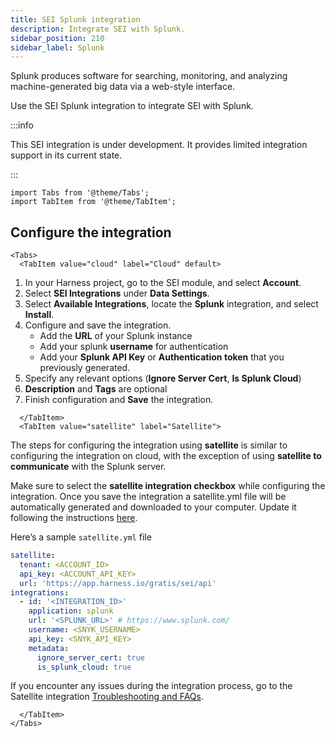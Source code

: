 ```yaml
---
title: SEI Splunk integration
description: Integrate SEI with Splunk.
sidebar_position: 210
sidebar_label: Splunk
---
```


Splunk produces software for searching, monitoring, and analyzing machine-generated big data via a web-style interface.

Use the SEI Splunk integration to integrate SEI with Splunk.

:::info

This SEI integration is under development. It provides limited integration support in its current state.

:::

```mdx-code-block
import Tabs from '@theme/Tabs';
import TabItem from '@theme/TabItem';
```

## Configure the integration

```mdx-code-block
<Tabs>
  <TabItem value="cloud" label="Cloud" default>
```

1. In your Harness project, go to the SEI module, and select **Account**.
2. Select **SEI Integrations** under **Data Settings**.
3. Select **Available Integrations**, locate the **Splunk** integration, and select **Install**.
4. Configure and save the integration.
    * Add the **URL** of your Splunk instance
    * Add your splunk **username** for authentication
    * Add your **Splunk API Key** or **Authentication token** that you previously generated.
5. Specify any relevant options (**Ignore Server Cert**, **Is Splunk Cloud**)
6. **Description** and **Tags** are optional
7. Finish configuration and **Save** the integration.

```mdx-code-block
  </TabItem>
  <TabItem value="satellite" label="Satellite">
```

The steps for configuring the integration using **satellite** is similar to configuring the integration on cloud, with the exception of using **satellite to communicate** with the Splunk server.

Make sure to select the **satellite integration checkbox** while configuring the integration. Once you save the integration a satellite.yml file will be automatically generated and downloaded to your computer. Update it following the instructions [here](/docs/software-engineering-insights/sei-ingestion-satellite/satellite-overview).

Here’s a sample `satellite.yml` file

```yaml
satellite:
  tenant: <ACCOUNT_ID>
  api_key: <ACCOUNT_API_KEY>
  url: 'https://app.harness.io/gratis/sei/api'
integrations:
  - id: '<INTEGRATION_ID>'
    application: splunk
    url: '<SPLUNK_URL>' # https://www.splunk.com/
    username: <SNYK_USERNAME>
    api_key: <SNYK_API_KEY>
    metadata:
      ignore_server_cert: true
      is_splunk_cloud: true
```

If you encounter any issues during the integration process, go to the Satellite integration [Troubleshooting and FAQs](/docs/software-engineering-insights/sei-ingestion-satellite/satellite-troubleshooting-and-faqs).

```mdx-code-block
  </TabItem>
</Tabs>
```